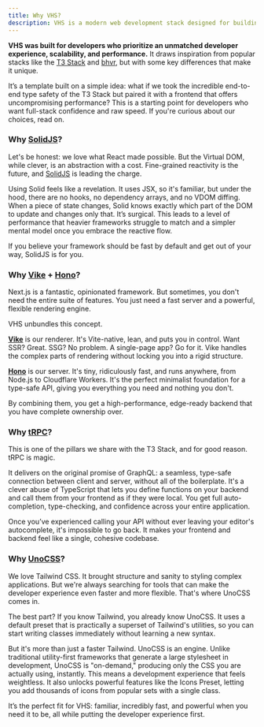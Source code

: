 ```yaml
---
title: Why VHS?
description: VHS is a modern web development stack designed for building full-stack, end-to-end type-safe applications with a focus on developer experience, scalability, and performance.
---
```


**VHS was built for developers who prioritize an unmatched developer experience, scalability, and performance.** It draws inspiration from popular stacks like the [T3 Stack](https://create.t3.gg) and [bhvr](https://bhvr.dev/), but with some key differences that make it unique.

It’s a template built on a simple idea: what if we took the incredible end-to-end type safety of the T3 Stack but paired it with a frontend that offers uncompromising performance? This is a starting point for developers who want full-stack confidence and raw speed. If you're curious about our choices, read on.

### Why [SolidJS](https://solidjs.com)?

Let's be honest: we love what React made possible. But the Virtual DOM, while clever, is an abstraction with a cost. Fine-grained reactivity is the future, and [SolidJS](https://solidjs.com) is leading the charge.

Using Solid feels like a revelation. It uses JSX, so it's familiar, but under the hood, there are no hooks, no dependency arrays, and no VDOM diffing. When a piece of state changes, Solid knows exactly which part of the DOM to update and changes only that. It’s surgical. This leads to a level of performance that heavier frameworks struggle to match and a simpler mental model once you embrace the reactive flow.

If you believe your framework should be fast by default and get out of your way, SolidJS is for you.

### Why [Vike](https://vike.dev) + [Hono](https://hono.dev)?

Next.js is a fantastic, opinionated framework. But sometimes, you don't need the entire suite of features. You just need a fast server and a powerful, flexible rendering engine.

VHS unbundles this concept.

**[Vike](https://vike.dev)** is our renderer. It's Vite-native, lean, and puts you in control. Want SSR? Great. SSG? No problem. A single-page app? Go for it. Vike handles the complex parts of rendering without locking you into a rigid structure.

**[Hono](https://hono.dev)** is our server. It's tiny, ridiculously fast, and runs anywhere, from Node.js to Cloudflare Workers. It's the perfect minimalist foundation for a type-safe API, giving you everything you need and nothing you don't.

By combining them, you get a high-performance, edge-ready backend that you have complete ownership over.

### Why [tRPC](https://trpc.io)?

This is one of the pillars we share with the T3 Stack, and for good reason. tRPC is magic.

It delivers on the original promise of GraphQL: a seamless, type-safe connection between client and server, without all of the boilerplate. It's a clever abuse of TypeScript that lets you define functions on your backend and call them from your frontend as if they were local. You get full auto-completion, type-checking, and confidence across your entire application.

Once you’ve experienced calling your API without ever leaving your editor's autocomplete, it's impossible to go back. It makes your frontend and backend feel like a single, cohesive codebase.

### Why [UnoCSS](https://unocss.dev/)?

We love Tailwind CSS. It brought structure and sanity to styling complex applications. But we're always searching for tools that can make the developer experience even faster and more flexible. That's where UnoCSS comes in.

The best part? If you know Tailwind, you already know UnoCSS. It uses a default preset that is practically a superset of Tailwind's utilities, so you can start writing classes immediately without learning a new syntax.

But it's more than just a faster Tailwind. UnoCSS is an engine. Unlike traditional utility-first frameworks that generate a large stylesheet in development, UnoCSS is "on-demand," producing only the CSS you are actually using, instantly. This means a development experience that feels weightless. It also unlocks powerful features like the Icons Preset, letting you add thousands of icons from popular sets with a single class.

It’s the perfect fit for VHS: familiar, incredibly fast, and powerful when you need it to be, all while putting the developer experience first.